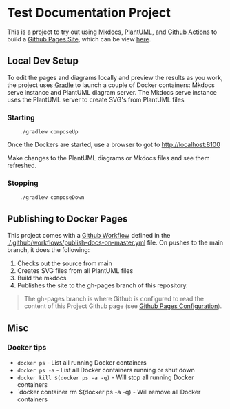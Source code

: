 # Test Documentation Project

This is a project to try out using [Mkdocs](https://www.mkdocs.org/), [PlantUML](https://plantuml.com/), and [Github Actions](https://docs.github.com/en/actions) to build a
[Github Pages Site](https://pages.github.com/), which can be view [here](https://jcwatts2.github.io/test-docs/).

## Local Dev Setup

To edit the pages and diagrams locally and preview the results as you work, the project uses [Gradle]() to 
launch a couple of Docker containers:  Mkdocs serve instance and PlantUML diagram server. 
The Mkdocs serve instance uses the PlantUML server to create SVG's from PlantUML files


### Starting

```
    ./gradlew composeUp
```

Once the Dockers are started, use a browser to got to [http://localhost:8100](http://localhost:8100)

Make changes to the PlantUML diagrams or Mkdocs files and see them refreshed.


### Stopping 
```
    ./gradlew composeDown
```

## Publishing to Docker Pages

This project comes with a [Github Workflow](https://docs.github.com/en/actions/using-workflows/workflow-syntax-for-github-actions) defined in
the [./.github/workflows/publish-docs-on-master.yml](./.github/workflows/publish-docs-on-master.yml) file. On pushes to the main branch, 
it does the following:

1. Checks out the source from main
2. Creates SVG files from all PlantUML files
3. Build the mkdocs
4. Publishes the site to the gh-pages branch of this repository. 

> The gh-pages branch is where Github is configured to read the content of this
> Project Github page (see [Github Pages Configuration](https://github.com/jcwatts2/test-docs/settings/pages)).


## Misc

### Docker tips

* `docker ps` - List all running Docker containers
* `docker ps -a` - List all Docker containers running or shut down
* `docker kill $(docker ps -a -q)` - Will stop all running Docker containers
* `docker container rm $(docker ps -a -q) - Will remove all Docker containers
